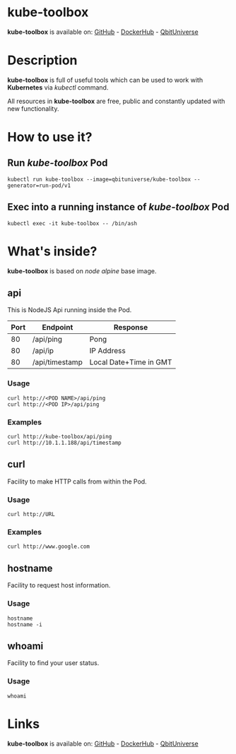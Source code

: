 # kube-toolbox

**kube-toolbox** is available on: [GitHub](https://github.com/qbituniverse/kube-toolbox) - [DockerHub](https://hub.docker.com/repository/docker/qbituniverse/kube-toolbox) - [QbitUniverse](https://qbituniverse.com)

# Description

**kube-toolbox** is full of useful tools which can be used to work with **Kubernetes** via *kubectl* command.

All resources in **kube-toolbox** are free, public and constantly updated with new functionality.

# How to use it?

## Run *kube-toolbox* Pod
```
kubectl run kube-toolbox --image=qbituniverse/kube-toolbox --generator=run-pod/v1
```

## Exec into a running instance of *kube-toolbox* Pod
```
kubectl exec -it kube-toolbox -- /bin/ash
```

# What's inside?

**kube-toolbox** is based on *node alpine* base image.

## api

This is NodeJS Api running inside the Pod.

|Port|Endpoint|Response|
|---|---|---
|80|/api/ping|Pong|
|80|/api/ip|IP Address|
|80|/api/timestamp|Local Date+Time in GMT|

### Usage
```
curl http://<POD NAME>/api/ping
curl http://<POD IP>/api/ping
```

### Examples
```
curl http://kube-toolbox/api/ping
curl http://10.1.1.188/api/timestamp
```

## curl
Facility to make HTTP calls from within the Pod.

### Usage
```
curl http://URL
```

### Examples
```
curl http://www.google.com
```

## hostname
Facility to request host information.

### Usage
```
hostname
hostname -i
```

## whoami
Facility to find your user status.

### Usage
```
whoami
```

# Links

**kube-toolbox** is available on: [GitHub](https://github.com/qbituniverse/kube-toolbox) - [DockerHub](https://hub.docker.com/repository/docker/qbituniverse/kube-toolbox) - [QbitUniverse](https://qbituniverse.com)
